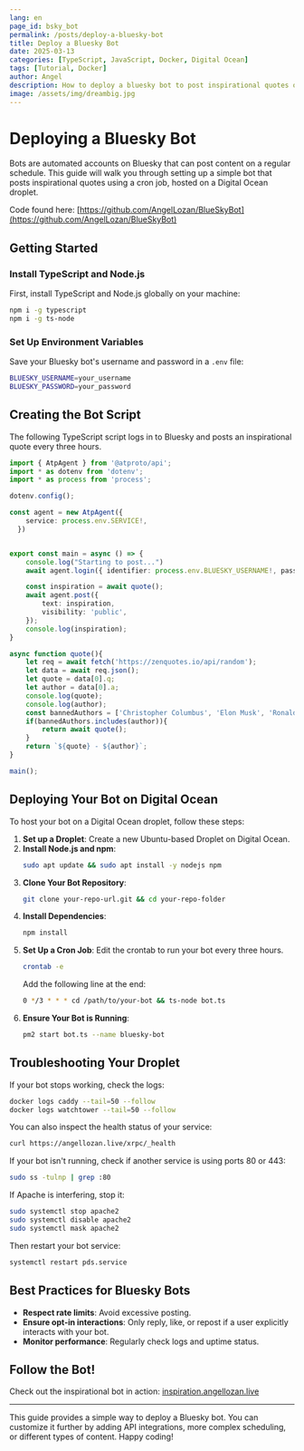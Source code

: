 ```yaml
---
lang: en
page_id: bsky_bot
permalink: /posts/deploy-a-bluesky-bot
title: Deploy a Bluesky Bot
date: 2025-03-13
categories: [TypeScript, JavaScript, Docker, Digital Ocean]
tags: [Tutorial, Docker]
author: Angel
description: How to deploy a bluesky bot to post inspirational quotes or anything else you want
image: /assets/img/dreambig.jpg
---
```


# Deploying a Bluesky Bot

Bots are automated accounts on Bluesky that can post content on a regular schedule. This guide will walk you through setting up a simple bot that posts inspirational quotes using a cron job, hosted on a Digital Ocean droplet.

Code found here: [https://github.com/AngelLozan/BlueSkyBot](https://github.com/AngelLozan/BlueSkyBot)

## Getting Started

### Install TypeScript and Node.js
First, install TypeScript and Node.js globally on your machine:

```sh
npm i -g typescript
npm i -g ts-node
```

### Set Up Environment Variables
Save your Bluesky bot's username and password in a `.env` file:

```sh
BLUESKY_USERNAME=your_username
BLUESKY_PASSWORD=your_password
```

## Creating the Bot Script
The following TypeScript script logs in to Bluesky and posts an inspirational quote every three hours.

```typescript
import { AtpAgent } from '@atproto/api';
import * as dotenv from 'dotenv';
import * as process from 'process';

dotenv.config();

const agent = new AtpAgent({
    service: process.env.SERVICE!,
  })


export const main = async () => {
    console.log("Starting to post...")
    await agent.login({ identifier: process.env.BLUESKY_USERNAME!, password: process.env.BLUESKY_PASSWORD!})

    const inspiration = await quote();
    await agent.post({
        text: inspiration,
        visibility: 'public',
    });
    console.log(inspiration);
}

async function quote(){
    let req = await fetch('https://zenquotes.io/api/random');
    let data = await req.json();
    let quote = data[0].q;
    let author = data[0].a;
    console.log(quote);
    console.log(author);
    const bannedAuthors = ['Christopher Columbus', 'Elon Musk', 'Ronald Reagan', 'Theodore Roosevelt', 'Walt Disney', 'William Faulkner', 'Winston Churchill', 'Benjamin Franklin', 'Ayn Rand'];
    if(bannedAuthors.includes(author)){
        return await quote();
    }
    return `${quote} - ${author}`;
}

main();
```

## Deploying Your Bot on Digital Ocean
To host your bot on a Digital Ocean droplet, follow these steps:

1. **Set up a Droplet**: Create a new Ubuntu-based Droplet on Digital Ocean.
2. **Install Node.js and npm**:
   ```sh
   sudo apt update && sudo apt install -y nodejs npm
   ```
3. **Clone Your Bot Repository**:
   ```sh
   git clone your-repo-url.git && cd your-repo-folder
   ```
4. **Install Dependencies**:
   ```sh
   npm install
   ```
5. **Set Up a Cron Job**: Edit the crontab to run your bot every three hours.
   ```sh
   crontab -e
   ```
   Add the following line at the end:
   ```sh
   0 */3 * * * cd /path/to/your-bot && ts-node bot.ts
   ```
6. **Ensure Your Bot is Running**:
   ```sh
   pm2 start bot.ts --name bluesky-bot
   ```

## Troubleshooting Your Droplet
If your bot stops working, check the logs:

```sh
docker logs caddy --tail=50 --follow
docker logs watchtower --tail=50 --follow
```

You can also inspect the health status of your service:
```sh
curl https://angellozan.live/xrpc/_health
```

If your bot isn't running, check if another service is using ports 80 or 443:
```sh
sudo ss -tulnp | grep :80
```
If Apache is interfering, stop it:
```sh
sudo systemctl stop apache2
sudo systemctl disable apache2
sudo systemctl mask apache2
```
Then restart your bot service:
```sh
systemctl restart pds.service
```

## Best Practices for Bluesky Bots
- **Respect rate limits**: Avoid excessive posting.
- **Ensure opt-in interactions**: Only reply, like, or repost if a user explicitly interacts with your bot.
- **Monitor performance**: Regularly check logs and uptime status.

## Follow the Bot!
Check out the inspirational bot in action: [inspiration.angellozan.live](https://bsky.app/profile/inspiration.angellozan.live)

---

This guide provides a simple way to deploy a Bluesky bot. You can customize it further by adding API integrations, more complex scheduling, or different types of content. Happy coding!

